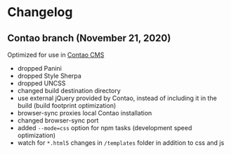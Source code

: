 # Changelog

## Contao branch (November 21, 2020)

Optimized for use in [Contao CMS](https://contao.org)

- dropped Panini
- dropped Style Sherpa
- dropped UNCSS
- changed build destination directory
- use external jQuery provided by Contao, instead of including it in the build (build footprint optimization)
- browser-sync proxies local Contao installation
- changed browser-sync port
- added `--mode=css` option for npm tasks (development speed optimization)
- watch for `*.html5` changes in `/templates` folder in addition to css and js
